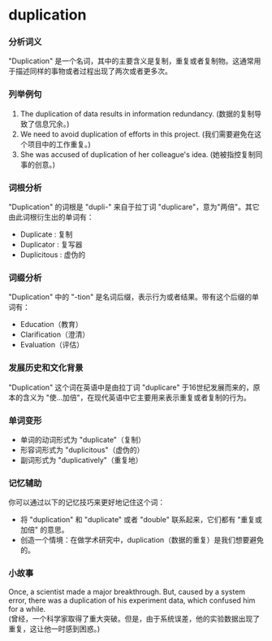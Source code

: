 # duplication

### 分析词义

  

"Duplication" 是一个名词，其中的主要含义是复制，重复或者复制物。这通常用于描述同样的事物或者过程出现了两次或者更多次。

  

### 列举例句

  

1.  The duplication of data results in information redundancy. (数据的复制导致了信息冗余。)
2.  We need to avoid duplication of efforts in this project. (我们需要避免在这个项目中的工作重复。)
3.  She was accused of duplication of her colleague's idea. (她被指控复制同事的创意。)

  

### 词根分析

  

"Duplication" 的词根是 "dupli-" 来自于拉丁词 "duplicare"，意为"两倍"。其它由此词根衍生出的单词有：

  

*   Duplicate : 复制
*   Duplicator : 复写器
*   Duplicitous : 虚伪的

  

### 词缀分析

  

"Duplication" 中的 "-tion" 是名词后缀，表示行为或者结果。带有这个后缀的单词有：

  

*   Education（教育）
*   Clarification（澄清）
*   Evaluation（评估）

  

### 发展历史和文化背景

  

"Duplication" 这个词在英语中是由拉丁词 "duplicare" 于16世纪发展而来的，原本的含义为 "使...加倍"，在现代英语中它主要用来表示重复或者复制的行为。

  

### 单词变形

  

*   单词的动词形式为 "duplicate"（复制）
*   形容词形式为 "duplicitous"（虚伪的）
*   副词形式为 "duplicatively"（重复地）

  

### 记忆辅助

  

你可以通过以下的记忆技巧来更好地记住这个词：

  

*   将 "duplication" 和 "duplicate" 或者 "double" 联系起来，它们都有 "重复或加倍" 的意思。
*   创造一个情境：在做学术研究中，duplication（数据的重复）是我们想要避免的。

  

### 小故事

  

Once, a scientist made a major breakthrough. But, caused by a system error, there was a duplication of his experiment data, which confused him for a while.  
(曾经，一个科学家取得了重大突破。但是，由于系统误差，他的实验数据出现了重复，这让他一时感到困惑。)
